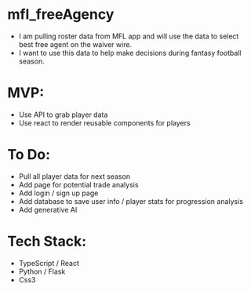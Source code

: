# mfl_freeAgency

 - I am pulling roster data from MFL app and will use the data to select best free agent on the waiver wire. 
 - I want to use this data to help make decisions during fantasy football season.

# MVP: 
 - Use API to grab player data
 - Use react to render reusable components for players
 

# To Do: 
 - Pull all player data for next season
 - Add page for potential trade analysis
 - Add login / sign up page
 - Add database to save user info / player stats for progression analysis
 - Add generative AI
 

 # Tech Stack:
 - TypeScript / React
 - Python / Flask
 - Css3
 